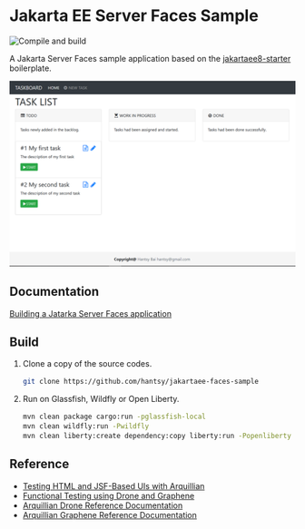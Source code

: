 #  Jakarta EE Server Faces Sample


![Compile and build](https://github.com/hantsy/jakartaee-faces-sample/workflows/build/badge.svg)

A Jakarta Server Faces sample application based on the [jakartaee8-starter](https://github.com/hantsy/jakartaee8-starter) boilerplate.

![home](./home.png)

## Documentation

[Building a Jatarka Server Faces application](/docs/guide.md)

## Build

1. Clone a copy of the source codes.

   ```bash
   git clone https://github.com/hantsy/jakartaee-faces-sample
   ```

2. Run on Glassfish, Wildfly or Open Liberty.

   ```bash
   mvn clean package cargo:run -pglassfish-local
   mvn clean wildfly:run -Pwildfly
   mvn clean liberty:create dependency:copy liberty:run -Popenliberty
   ```
   
## Reference

* [Testing HTML and JSF-Based UIs with Arquillian](https://blogs.oracle.com/javamagazine/testing-html-and-jsf-based-uis-with-arquillian)
* [Functional Testing using Drone and Graphene](http://arquillian.org/guides/functional_testing_using_graphene/)
* [Arquillian Drone Reference Documentation](http://arquillian.org/arquillian-extension-drone)
* [Arquillian Graphene  Reference Documentation](http://arquillian.org/arquillian-graphene)

